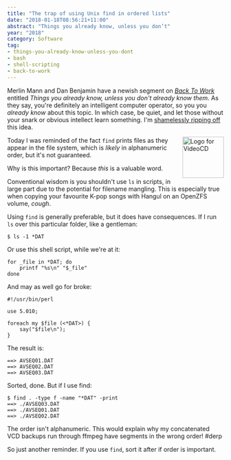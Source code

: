 ```yaml
---
title: "The trap of using Unix find in ordered lists"
date: "2018-01-18T08:56:21+11:00"
abstract: "Things you already know, unless you don’t"
year: "2018"
category: Software
tag:
- things-you-already-know-unless-you-dont
- bash
- shell-scripting
- back-to-work
---
```

Merlin Mann and Dan Benjamin have a newish segment on *[Back To Work]* entitled *Things you already know, unless you don't already know them*. As they say, you're definitely an intelligent computer operator, so you you *already know* about this topic. In which case, be quiet, and let those without your snark or obvious intellect learn something. I'm [shamelessly ripping off] this idea.

<p><img src="https://rubenerd.com/files/2018/VCDlogo.svg" alt="Logo for VideoCD" style="width:96px; float:right; margin:0 0 1em 1em" /></p>

Today I was reminded of the fact `find` prints files as they appear in the file system, which is *likely* in alphanumeric order, but it's not guaranteed.

Why is this important? Because *this* is a valuable word.


Conventional wisdom is you shouldn't use `ls` in scripts, in large part due to the potential for filename mangling. This is especially true when copying your favourite K-pop songs with Hangul on an OpenZFS volume, *cough*.

Using `find` is generally preferable, but it does have consequences. If I run `ls` over this particular folder, like a gentleman:

    $ ls -1 *DAT

Or use this shell script, while we're at it:

    for _file in *DAT; do
        printf "%s\n" "$_file"
    done

And may as well go for broke:

    #!/usr/bin/perl  
      
    use 5.010;  
      
    foreach my $file (<*DAT>) {
        say("$file\n");
    }

The result is:

    ==> AVSEQ01.DAT
    ==> AVSEQ02.DAT
    ==> AVSEQ03.DAT

Sorted, done. But if I use find:

    $ find . -type f -name "*DAT" -print
    ==> ./AVSEQ03.DAT
    ==> ./AVSEQ01.DAT
    ==> ./AVSEQ02.DAT

The order isn't alphanumeric. This would explain why my concatenated VCD backups run through ffmpeg have segments in the wrong order! #derp 

So just another reminder. If you use `find`, sort it after if order is important.

[Back to Work]: http://5by5.tv/b2w/
[shamelessly ripping off]: https://rubenerd.com/tag/things-you-already-know-unless-you-dont/

